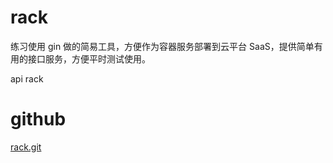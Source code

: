 # rack
练习使用 gin 做的简易工具，方便作为容器服务部署到云平台 SaaS，提供简单有用的接口服务，方便平时测试使用。

api rack

# github

[rack.git](https://github.com/fimreal/rack)